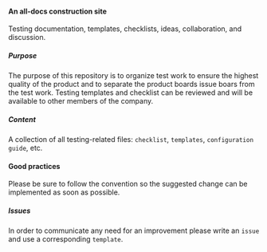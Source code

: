 #### An all-docs construction site

Testing documentation, templates, checklists, ideas, collaboration, and discussion.

##### Purpose

The purpose of this repository is to organize test work to ensure the highest quality of the product and to separate the product boards issue boars from the test work. 
Testing templates and checklist can be reviewed and will be available to other members of the company.

##### Content

A collection of all testing-related files: `checklist`, `templates`, `configuration guide`, etc.


#### Good practices

Please be sure to follow the convention so the suggested change can be implemented as soon as possible.

##### Issues

In order to communicate any need for an improvement please write an `issue` and use a corresponding `template`.